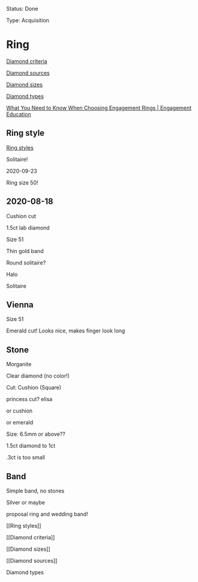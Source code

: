 Status: Done

Type: Acquisition

# Ring

[Diamond criteria](./Diamond%20criteria.html)

[Diamond sources](./Diamond%20sources.html)

[Diamond sizes](./Diamond%20sizes.html)

[Diamond types](./Diamond%20types.html)

[What You Need to Know When Choosing Engagement Rings | Engagement Education](https://www.withclarity.com/education/engagement-ring-education)

## Ring style

[Ring styles](./Ring%20styles.html)

Solitaire!

2020-09-23

Ring size 50!

## 2020-08-18

Cushion cut

1.5ct lab diamond

Size 51

Thin gold band

Round solitaire?

Halo

Solitaire

## Vienna

Size 51

Emerald cut! Looks nice, makes finger look long

## Stone

Morganite

Clear diamond (no color!)

Cut: Cushion (Square)

princess cut? elisa

or cushion

or emerald

Size: 6.5mm or above??

1.5ct diamond to 1ct

.3ct is too small

## Band

Simple band, no stones

Silver or maybe

proposal ring and wedding band!

[[Ring styles]]

[[Diamond criteria]]

[[Diamond sizes]]

[[Diamond sources]]

Diamond types



